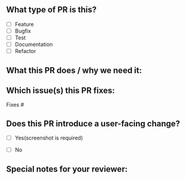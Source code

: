 ## What type of PR is this?

- [ ] Feature
- [ ] Bugfix
- [ ] Test
- [ ] Documentation
- [ ] Refactor

## What this PR does / why we need it:


## Which issue(s) this PR fixes:
<!--
*Automatically closes linked issue when PR is merged.
Usage: `Fixes #<issue number>`, or `Fixes (paste link of issue)`.
_If PR is about `failing-tests or flakes`, please post the related issues/tests in a comment and do not use `Fixes`_*
-->
Fixes #


## Does this PR introduce a user-facing change?
<!--
If no, just write "NONE" in the release-note block below.
If yes, a screenshot is required:
-->
- [ ] Yes(screenshot is required)
- [ ] No


## Special notes for your reviewer:


